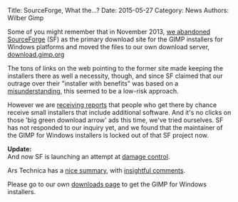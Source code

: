 Title: SourceForge, What the...?
Date: 2015-05-27
Category: News
Authors: Wilber Gimp

Some of you might remember that in November 2013, [we abandoned SourceForge](http://www.theregister.co.uk/2013/11/08/gimp_dumps_sourceforge_over_dodgy_ads_and_installer/) (SF) as the primary download site for the GIMP installers for Windows platforms and moved the files to our own download server, [download.gimp.org](//download.gimp.org)

The tons of links on the web pointing to the former site made keeping the installers there as well a necessity, though, and since SF claimed that our outrage over their "installer with benefits" was based on a [misunderstanding](https://sourceforge.net/blog/advertising-bundling-community-and-criticism/), this seemed to be a low-risk approach.

However we are [receiving reports](https://mail.gnome.org/archives/gimp-developer-list/2015-May/msg00097.html) that people who get there by chance receive small installers that include additional software. And it's no clicks on those 'big green download arrow' ads this time, we've tried ourselves. SF has not responded to our inquiry yet, and we found that the maintainer of the GIMP for Windows installers is locked out of that SF project now.

**Update:**  
 And now SF is launching an attempt at [damage control](https://sourceforge.net/blog/gimp-win-project-wasnt-hijacked-just-abandoned/).

Ars Technica has a [nice summary](http://arstechnica.com/information-technology/2015/05/sourceforge-grabs-gimp-for-windows-account-wraps-installer-in-bundle-pushing-adware/), with [insightful comments](http://arstechnica.com/information-technology/2015/05/sourceforge-grabs-gimp-for-windows-account-wraps-installer-in-bundle-pushing-adware/?comments=1).

Please go to our own [downloads page](/downloads/ "... it adjusts to your platform") to get the GIMP for Windows installers.
